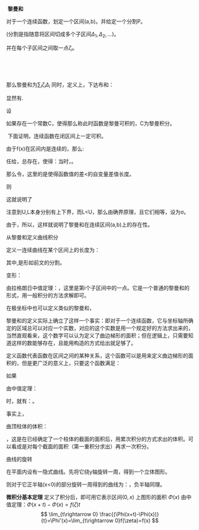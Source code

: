 ​
**黎曼和**

对于一个连续函数，划定一个区间(a,b)。并给定一个分割P。

(分割是指随意将区间切成多个子区间$\Delta_1,\Delta_2,...$)。

并在每个子区间之间取一点$\zeta_i$。

 

 

那么黎曼和为$\sum_i \zeta_i \Delta_i$
同时，定义上，下达布和：



显然有.

设

如果存在一个常数C​​​​，使得那么称此时函数是黎曼可积的，C为黎曼积分。

 下面证明，连续函数在闭区间上一定可积。

由于f(x)在区间内是连续的，那么:

任给，总存在，使得：当时，。

那么令，这里的是使得函数值的差<的自变量差值长度。

则



这就说明了

注意到U,L本身分别有上下界，而L<U，那么由确界原理，且它们相等，设为σ。

由于​​​​​​​，所以，这样就说明了黎曼和在连续区间(a,b)上的存在性。

从黎曼和定义曲线积分

定义一连续曲线在某个区间上的长度为：

其中,是形如前文的分割。

变形：

由拉格朗日中值定理：，这里是第i个子区间中的一点。它是一个普通的黎曼和的形式，用一般积分的方法求解即可。

在极坐标中也可以定义类似的黎曼和，

黎曼和的定义实际上确立了这样一个事实：即对于一个连续函数，它与坐标轴所确定的区域总可以对应一个实数，对应的这个实数是用一个规定好的方法求出来的，当然直观看来，这个数字可以认为定义了曲边梯形的面积；但在逻辑上，只需要知道这样的数能够存在，且能用构造的方式给出就足够了。

定义函数代表函数在区间之间的某种关系，这个函数可以是用来定义曲边梯形的面积的，但是更广泛的意义上，只要这个函数满足：

如果

由中值定理：



时，就有：。

事实上，

曲顶柱体的体积：

，这是在已经确定了一个柱体的截面的面积后，用累次积分的方式求出的体积。可以看成是对每个截面的面积（第一重积分求出）再求一次积分。

曲线的旋转

在平面内设有一隐式曲线。先将它绕y轴旋转一周，得到一个立体图形。

则对于它正半轴(x<0)的部分旋转一周得到的曲线为：，负半轴同理。

​**微积分基本定理**
定义了积分后，即可用它表示区间$(0,x)$ 上图形的面积 $\Phi(x)$
由中值定理：$\Phi(x+t)-\Phi(x)=f(\zeta)t$
$$
\lim_{t\rightarrow 0} \frac{(\Phi(x+t)-\Phi(x))}{t}=\Phi'(x)=\lim_{t\rightarrow 0}f(\zeta)=f(x)
$$